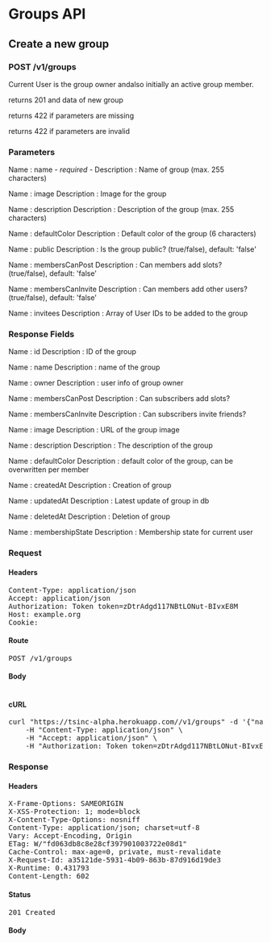 # Groups API

## Create a new group

### POST /v1/groups

Current User is the group owner andalso initially an active group member.

returns 201 and data of new group

returns 422 if parameters are missing

returns 422 if parameters are invalid

### Parameters

Name : name *- required -*
Description : Name of group (max. 255 characters)

Name : image
Description : Image for the group

Name : description
Description : Description of the group (max. 255 characters)

Name : defaultColor
Description : Default color of the group (6 characters)

Name : public
Description : Is the group public? (true/false), default: &#39;false&#39;

Name : membersCanPost
Description : Can members add slots? (true/false), default: &#39;false&#39;

Name : membersCanInvite
Description : Can members add other users? (true/false), default: &#39;false&#39;

Name : invitees
Description : Array of User IDs to be added to the group


### Response Fields

Name : id
Description : ID of the group

Name : name
Description : name of the group

Name : owner
Description : user info of group owner

Name : membersCanPost
Description : Can subscribers add slots?

Name : membersCanInvite
Description : Can subscribers invite friends?

Name : image
Description : URL of the group image

Name : description
Description : The description of the group

Name : defaultColor
Description : default color of the group, can be overwritten per member

Name : createdAt
Description : Creation of group

Name : updatedAt
Description : Latest update of group in db

Name : deletedAt
Description : Deletion of group

Name : membershipState
Description : Membership state for current user

### Request

#### Headers

<pre>Content-Type: application/json
Accept: application/json
Authorization: Token token=zDtrAdgd117NBtLONut-BIvxE8M
Host: example.org
Cookie: </pre>

#### Route

<pre>POST /v1/groups</pre>

#### Body
```javascript

```


#### cURL

<pre class="request">curl &quot;https://tsinc-alpha.herokuapp.com//v1/groups&quot; -d &#39;{&quot;name&quot;:&quot;foo&quot;,&quot;image&quot;:&quot;salvador dali&quot;,&quot;description&quot;:&quot;This is a description.&quot;,&quot;defaultColor&quot;:&quot;123ABD&quot;,&quot;public&quot;:true,&quot;membersCanPost&quot;:true,&quot;membersCanInvite&quot;:true,&quot;invitees&quot;:[304,305,306]}&#39; -X POST \
	-H &quot;Content-Type: application/json&quot; \
	-H &quot;Accept: application/json&quot; \
	-H &quot;Authorization: Token token=zDtrAdgd117NBtLONut-BIvxE8M&quot;</pre>

### Response

#### Headers

<pre>X-Frame-Options: SAMEORIGIN
X-XSS-Protection: 1; mode=block
X-Content-Type-Options: nosniff
Content-Type: application/json; charset=utf-8
Vary: Accept-Encoding, Origin
ETag: W/&quot;fd063db8c8e28cf397901003722e08d1&quot;
Cache-Control: max-age=0, private, must-revalidate
X-Request-Id: a35121de-5931-4b09-863b-87d916d19de3
X-Runtime: 0.431793
Content-Length: 602</pre>

#### Status

<pre>201 Created</pre>

#### Body

```javascript

```
